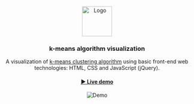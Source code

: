 <br />
<p align="center">
<a href="https://en.wikipedia.org/wiki/Brainfuck">
<img src="https://i.imgur.com/xZwyt4Z.png" alt="Logo" width="80" height="80">
</a>

<h3 align="center">k-means algorithm visualization</h3>

<p align="center">
A visualization of <a href="https://en.wikipedia.org/wiki/K-means_clustering" target="__blank">k-means clustering algorithm</a> using basic front-end web technologies: HTML, CSS and JavaScript (jQuery).
</p>

<h4 align="center"><a href="https://diegoauad.github.io/visualize-kmeans" target="__blank">▶️ Live demo</a></h4>
 
<p align="center">
<img src="https://i.imgur.com/UUZu4Oy.gif" alt="Demo">
</p>
